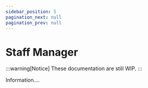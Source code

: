 ```yaml
---
sidebar_position: 5
pagination_next: null
pagination_prev: null
---
```


# Staff Manager

:::warning[Notice]
These documentation are still WIP.
:::

Information....
